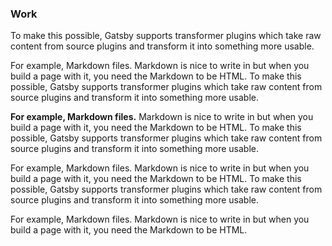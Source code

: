 ### Work

To make this possible, Gatsby supports transformer plugins which take raw content from source plugins and transform it into something more usable.

For example, Markdown files. Markdown is nice to write in but when you build a page with it, you need the Markdown to be HTML.
To make this possible, Gatsby supports transformer plugins which take raw content from source plugins and transform it into something more usable.

**For example, Markdown files.** 
Markdown is nice to write in but when you build a page with it, you need the Markdown to be HTML.
To make this possible, Gatsby supports transformer plugins which take raw content from source plugins and transform it into something more usable.

For example, Markdown files. Markdown is nice to write in but when you build a page with it, you need the Markdown to be HTML.
To make this possible, Gatsby supports transformer plugins which take raw content from source plugins and transform it into something more usable.

For example, Markdown files. Markdown is nice to write in but when you build a page with it, you need the Markdown to be HTML.